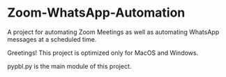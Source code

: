 # Zoom-WhatsApp-Automation
A project for automating Zoom Meetings as well as automating WhatsApp messages at a scheduled time.

Greetings! This project is optimized only for MacOS and Windows.

pypbl.py is the main module of this project.
